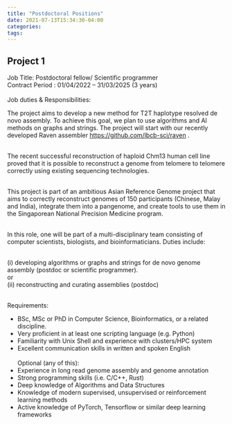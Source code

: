 ```yaml
---
title: "Postdoctoral Positions"
date: 2021-07-13T15:34:30-04:00
categories:
tags:
---
```


<h2>Project 1</h2>
<body>
Job Title: Postdoctoral fellow/ Scientific programmer <br />
Contract Period : 01/04/2022 – 31/03/2025 (3 years)<br /><br />
Job duties & Responsibilities: <br />
  
The project aims to develop a new method for T2T haplotype resolved de novo assembly. To achieve this goal, we plan to use algorithms and AI methods on graphs and strings. The project will start with our recently developed Raven assembler https://github.com/lbcb-sci/raven .<br /><br />
 
The recent successful reconstruction of haploid Chm13 human cell line proved that it is possible to reconstruct a genome from telomere to telomere correctly using existing sequencing technologies. <br /><br />
 
This project is part of an ambitious Asian Reference Genome project that aims to correctly reconstruct genomes of 150 participants (Chinese, Malay and India), integrate them into a pangenome, and create tools to use them in the Singaporean National Precision Medicine program. <br /><br />
  
In this role, one will be part of a multi-disciplinary team consisting of computer
scientists, biologists, and bioinformaticians. Duties include:   <br /><br />
  
(i) developing algorithms or graphs and strings for de novo genome assembly (postdoc or scientific programmer). <br />
or <br />
(ii) reconstructing and curating assemblies (postdoc) <br /> <br />

Requirements:<br />
- BSc, MSc or PhD in Computer Science, Bioinformatics, or a related discipline. <br />
- Very proficient in at least one scripting language (e.g. Python) <br />
- Familiarity with Unix Shell and experience with clusters/HPC system <br />
- Excellent communication skills in written and spoken English <br /> <br />
Optional (any of this):<br />
- Experience in long read genome assembly and genome annotation  <br />
- Strong programming skills (i.e. C/C++, Rust) <br />
- Deep knowledge of Algorithms and Data Structures <br />
- Knowledge of modern supervised, unsupervised or reinforcement learning methods <br />
- Active knowledge of PyTorch, Tensorflow or similar deep learning frameworks <br />
<body/>
  <br /> 
  
  
